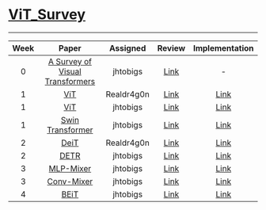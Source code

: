 # [ViT_Survey](https://www.notion.so/ViT-Study-520e8fcd8b524ab39c331cce826889a1)
---
| Week |                                                          Paper                                                          |  Assigned  |                                                  Review                                                  |                                   Implementation                                   |
|:----:|:-----------------------------------------------------------------------------------------------------------------------:|:----------:|:--------------------------------------------------------------------------------------------------------:|:----------------------------------------------------------------------------------:|
|   0  | [A Survey of Visual Transformers](https://arxiv.org/pdf/2111.06091.pdf) | jhtobigs | [Link](https://jhtobigs.oopy.io/documents/vitsurvey) |     -    |
|   1  | [ViT](https://arxiv.org/pdf/2010.11929.pdf) | Realdr4g0n | [Link](https://exultant-pigment-092.notion.site/ViT-Vision-Transformer-dcde87763f524904bd3b99558ab7400a) |     [Link](https://github.com/jhtobigs/ViT_Survey/blob/main/model/vit_rd.py)    |
|   1  | [ViT](https://arxiv.org/pdf/2010.11929.pdf) |  jhtobigs  |                                [Link](https://jhtobigs.oopy.io/vit_review)                               |        [Link](https://github.com/jhtobigs/ViT_Survey/blob/main/model/vit.py)       |
|   1  |    [Swin Transformer](https://arxiv.org/pdf/2103.14030v1.pdf)    |  jhtobigs  |                               [Link](https://jhtobigs.oopy.io/swin_review)                               | [Link](https://github.com/jhtobigs/ViT_Survey/blob/main/model/swin_transformer.py) |
|   2  |    [DeiT](https://arxiv.org/pdf/2012.12877.pdf)  |  Realdr4g0n  |  [Link](https://www.notion.so/DeIT-Data-efficient-Image-Transformer-50e04d56e8154fbaa8d59007277cfa1a)  | [Link](https://github.com/jhtobigs/ViT_Survey/blob/main/model/deit.py)                                                      |
|   2  |    [DETR](https://arxiv.org/abs/2005.12872)       |  jhtobigs    |  [Link](https://jhtobigs.oopy.io/detr)       |     [Link](https://github.com/jhtobigs/ViT_Survey/blob/main/model/detr.py)           |
|   3  |    [MLP-Mixer](https://arxiv.org/abs/2105.01601)  |  jhtobigs    |  [Link](https://jhtobigs.oopy.io/mlp_mixer)  |     [Link](https://github.com/jhtobigs/ViT_Survey/blob/main/model/mixer.py)          |
|   3  |    [Conv-Mixer](https://arxiv.org/abs/2201.09792) |  jhtobigs    |  [Link](https://jhtobigs.oopy.io/conv_mixer) |     [Link](https://github.com/jhtobigs/ViT_Survey/blob/main/model/mixer_conv.py)     |
|   4  |    [BEiT](https://arxiv.org/abs/2106.08254) |  jhtobigs    |  [Link](https://jhtobigs.oopy.io/beit) |     [Link](https://github.com/jhtobigs/ViT_Survey/blob/main/model/beit.py)     |
